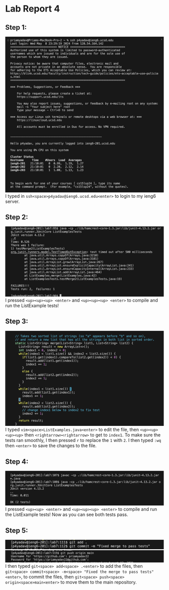 # **Lab Report 4**
## Step 1:
![Image](https://github.com/priamyadav22/cse15l-lab-reports/blob/main/Screen%20Shot%202024-06-10%20at%209.14.14%20PM.png)
I typed in `ssh<space>p4yadav@ieng6.ucsd.edu<enter>` to login to my ieng6 server.

## Step 2:
![Image](https://github.com/priamyadav22/cse15l-lab-reports/blob/main/Screen%20Shot%202024-06-10%20at%2010.14.54%20PM.png)
I pressed `<up><up><up> <enter>` and `<up><up><up> <enter>` to compile and run the ListExample tests!

## Step 3:
![Image](https://github.com/priamyadav22/cse15l-lab-reports/blob/main/Screen%20Shot%202024-06-10%20at%2010.18.45%20PM.png)
I typed `vim<space>ListExamples.java<enter>` to edit the file, then `<up><up><up><up>` then `<rightarrow><rightarrow>` to get to `index1`. To make sure the tests ran smoothly, I then pressed `r` to replace the `1` with `2`. I then typed `:wq` then `<enter>` to save the changes to the file.

## Step 4:
![Image](https://github.com/priamyadav22/cse15l-lab-reports/blob/main/Screen%20Shot%202024-06-10%20at%2010.25.17%20PM.png)
I pressed `<up><up> <enter>` and `<up><up><up> <enter>` to compile and run the ListExample tests! Now as you can see both tests pass.

## Step 5:
![Image](https://github.com/priamyadav22/cse15l-lab-reports/blob/main/Screen%20Shot%202024-06-10%20at%2010.46.07%20PM.png)
![Image](https://github.com/priamyadav22/cse15l-lab-reports/blob/main/Screen%20Shot%202024-06-10%20at%2010.32.37%20PM.png)
I then typed `git<space> add<space> .<enter>` to add the files, then `git<space> commit<space> -m<space> "Fixed the merge to pass tests"<enter>`, to commit the files, then `git<space> push<space> origin<space>main<enter>` to move them to the main repository.
